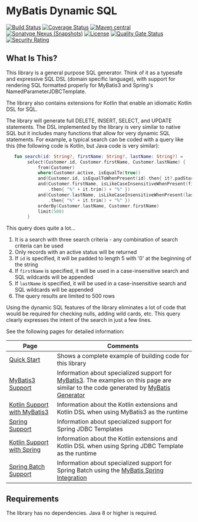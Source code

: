 # MyBatis Dynamic SQL

[![Build Status](https://travis-ci.org/mybatis/mybatis-dynamic-sql.svg?branch=master)](https://travis-ci.org/mybatis/mybatis-dynamic-sql)
[![Coverage Status](https://coveralls.io/repos/github/mybatis/mybatis-dynamic-sql/badge.svg?branch=master)](https://coveralls.io/github/mybatis/mybatis-dynamic-sql?branch=master)
[![Maven central](https://maven-badges.herokuapp.com/maven-central/org.mybatis.dynamic-sql/mybatis-dynamic-sql/badge.svg)](https://maven-badges.herokuapp.com/maven-central/org.mybatis.dynamic-sql/mybatis-dynamic-sql)
[![Sonatype Nexus (Snapshots)](https://img.shields.io/nexus/s/https/oss.sonatype.org/org.mybatis.dynamic-sql/mybatis-dynamic-sql.svg)](https://oss.sonatype.org/content/repositories/snapshots/org/mybatis/dynamic-sql/mybatis-dynamic-sql/)
[![License](https://img.shields.io/:license-apache-brightgreen.svg)](https://www.apache.org/licenses/LICENSE-2.0.html)
[![Quality Gate Status](https://sonarcloud.io/api/project_badges/measure?project=mybatis_mybatis-dynamic-sql&metric=alert_status)](https://sonarcloud.io/dashboard?id=mybatis_mybatis-dynamic-sql)
[![Security Rating](https://sonarcloud.io/api/project_badges/measure?project=mybatis_mybatis-dynamic-sql&metric=security_rating)](https://sonarcloud.io/dashboard?id=mybatis_mybatis-dynamic-sql)

## What Is This?
This library is a general purpose SQL generator.  Think of it as a typesafe and expressive SQL DSL (domain specific language),
with support for rendering SQL formatted properly for MyBatis3 and Spring's NamedParameterJDBCTemplate.

The library also contains extensions for Kotlin that enable an idiomatic Kotlin DSL for SQL.

The library will generate full DELETE, INSERT, SELECT, and UPDATE statements. The DSL implemented by the
library is very similar to native SQL but it includes many functions that allow for very dynamic SQL statements.
For example, a typical search can be coded with a query like this (the following code is Kotlin, but Java code is very similar):

```kotlin
   fun search(id: String?, firstName: String?, lastName: String?) =
        select(Customer.id, Customer.firstName, Customer.lastName) {
            from(Customer)
            where(Customer.active, isEqualTo(true))
            and(Customer.id, isEqualToWhenPresent(id).then{ it?.padStart(5, '0') })
            and(Customer.firstName, isLikeCaseInsensitiveWhenPresent(firstName)
                .then{ "%" + it.trim() + "%" })
            and(Customer.lastName, isLikeCaseInsensitiveWhenPresent(lastName)
                .then{ "%" + it.trim() + "%" })
            orderBy(Customer.lastName, Customer.firstName)
            limit(500)
        }
```

This query does quite a lot...

1. It is a search with three search criteria - any combination of search criteria can be used
1. Only records with an active status will be returned
1. If `id` is specified, it will be padded to length 5 with '0' at the beginning of the string
1. If `firstName` is specified, it will be used in a case-insensitive search and SQL wildcards will be appended
1. If `lastName` is specified, it will be used in a case-insensitive search and SQL wildcards will be appended
1. The query results are limited to 500 rows

Using the dynamic SQL features of the library eliminates a lot of code that would be required for checking nulls, adding wild cards, etc. This query clearly expresses the intent of the search in just a few lines.

See the following pages for detailed information:

| Page | Comments|
|------|---------|
|[Quick Start](src/site/markdown/docs/quickStart.md) | Shows a complete example of building code for this library |
|[MyBatis3 Support](src/site/markdown/docs/mybatis3.md) | Information about specialized support for [MyBatis3](https://github.com/mybatis/mybatis-3). The examples on this page are similar to the code generated by [MyBatis Generator](https://github.com/mybatis/generator) |
|[Kotlin Support with MyBatis3](src/site/markdown/docs/kotlinMyBatis3.md) | Information about the Kotlin extensions and Kotlin DSL when using MyBatis3 as the runtime |
|[Spring Support](src/site/markdown/docs/spring.md) | Information about specialized support for Spring JDBC Templates |
|[Kotlin Support with Spring](src/site/markdown/docs/kotlinSpring.md) | Information about the Kotlin extensions and Kotlin DSL when using Spring JDBC Template as the runtime |
|[Spring Batch Support](src/site/markdown/docs/springBatch.md) | Information about specialized support for Spring Batch using the [MyBatis Spring Integration](https://github.com/mybatis/spring) |

## Requirements

The library has no dependencies.  Java 8 or higher is required.
